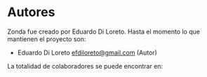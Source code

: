 # Autores

Zonda fue creado por Eduardo Di Loreto. Hasta el momento lo que mantienen el proyecto son:

- Eduardo Di Loreto <efdiloreto@gmail.com> (Autor)

La totalidad de colaboradores se puede encontrar en:

